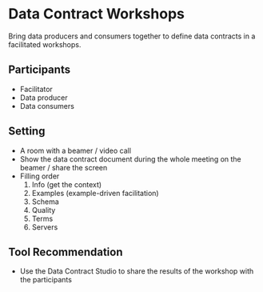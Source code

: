 # Data Contract Workshops

Bring data producers and consumers together to define data contracts in a facilitated workshops.

## Participants

- Facilitator
- Data producer
- Data consumers

## Setting

- A room with a beamer / video call
- Show the data contract document during the whole meeting on the beamer / share the screen
- Filling order
  1. Info (get the context)
  2. Examples (example-driven facilitation)
  3. Schema
  4. Quality
  5. Terms
  6. Servers

## Tool Recommendation

- Use the Data Contract Studio to share the results of the workshop with the participants
